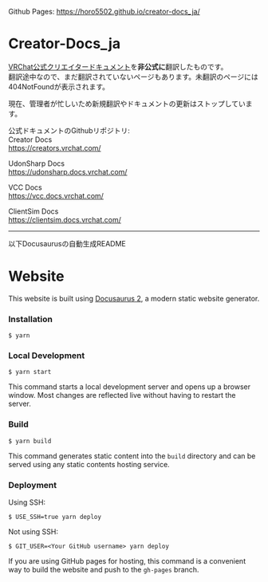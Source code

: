 Github Pages: https://horo5502.github.io/creator-docs_ja/

# Creator-Docs_ja
[VRChat公式クリエイタードキュメント](https://creators.vrchat.com/)を**非公式に**翻訳したものです。  
翻訳途中なので、まだ翻訳されていないページもあります。未翻訳のページには404NotFoundが表示されます。

<!-- 新規翻訳の貢献を受け入れています! 詳細は[こちら](https://horo5502.github.io/creator-docs_ja/how-to-contribute/)から。 -->
現在、管理者が忙しいため新規翻訳やドキュメントの更新はストップしています。

公式ドキュメントのGithubリポジトリ:  
Creator Docs  
https://creators.vrchat.com/

UdonSharp Docs  
https://udonsharp.docs.vrchat.com/  

VCC Docs  
https://vcc.docs.vrchat.com/  

ClientSim Docs  
https://clientsim.docs.vrchat.com/  

---
以下Docusaurusの自動生成README
# Website

This website is built using [Docusaurus 2](https://docusaurus.io/), a modern static website generator.

### Installation

```
$ yarn
```

### Local Development

```
$ yarn start
```

This command starts a local development server and opens up a browser window. Most changes are reflected live without having to restart the server.

### Build

```
$ yarn build
```

This command generates static content into the `build` directory and can be served using any static contents hosting service.

### Deployment

Using SSH:

```
$ USE_SSH=true yarn deploy
```

Not using SSH:

```
$ GIT_USER=<Your GitHub username> yarn deploy
```

If you are using GitHub pages for hosting, this command is a convenient way to build the website and push to the `gh-pages` branch.
